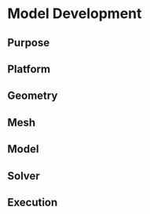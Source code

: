 # Model Development

## Purpose

## Platform

## Geometry

## Mesh

## Model

## Solver

## Execution



